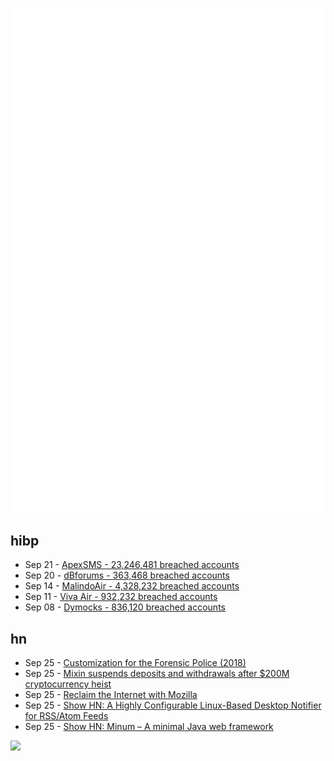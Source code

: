 ![Metrics](https://raw.githubusercontent.com/phixion/phixion/master/metrics.svg)

## hibp

<!--
for https://github.com/phixion/phixion/blob/main/.github/workflows/feeds.yml
-->
<!--START_SECTION:haveibeenpwnd-->
- Sep 21 - [ApexSMS - 23,246,481 breached accounts](https://haveibeenpwned.com/PwnedWebsites#ApexSMS)
- Sep 20 - [dBforums - 363,468 breached accounts](https://haveibeenpwned.com/PwnedWebsites#dBforums)
- Sep 14 - [MalindoAir - 4,328,232 breached accounts](https://haveibeenpwned.com/PwnedWebsites#MalindoAir)
- Sep 11 - [Viva Air - 932,232 breached accounts](https://haveibeenpwned.com/PwnedWebsites#VivaAir)
- Sep 08 - [Dymocks - 836,120 breached accounts](https://haveibeenpwned.com/PwnedWebsites#Dymocks)
<!--END_SECTION:haveibeenpwnd-->

## hn

<!--
for https://github.com/phixion/phixion/blob/main/.github/workflows/feeds.yml
-->
<!--START_SECTION:hn-->
- Sep 25 - [Customization for the Forensic Police (2018)](http://www.sweethome3d.com/blog/2018/12/10/customization_for_the_forensic_police.html)
- Sep 25 - [Mixin suspends deposits and withdrawals after $200M cryptocurrency heist](https://www.theregister.com/2023/09/25/mixin_200m_heist/)
- Sep 25 - [Reclaim the Internet with Mozilla](https://blog.mozilla.org/en/mozilla/reclaim-the-internet/)
- Sep 25 - [Show HN: A Highly Configurable Linux-Based Desktop Notifier for RSS/Atom Feeds](https://github.com/EscherMoore/DitchTheBell)
- Sep 25 - [Show HN: Minum – A minimal Java web framework](https://github.com/byronka/minum)
<!--END_SECTION:hn-->

<!--
for https://yhype.me
-->
![](https://hit.yhype.me/github/profile?user_id=13013670)
